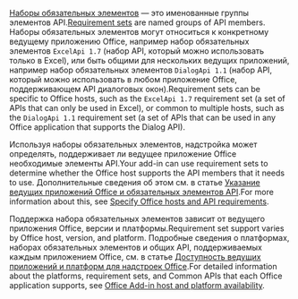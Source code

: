 <span data-ttu-id="d17b1-101">[Наборы обязательных элементов](../develop/office-versions-and-requirement-sets.md) — это именованные группы элементов API.</span><span class="sxs-lookup"><span data-stu-id="d17b1-101">[Requirement sets](../develop/office-versions-and-requirement-sets.md) are named groups of API members.</span></span> <span data-ttu-id="d17b1-102">Наборы обязательных элементов могут относиться к конкретному ведущему приложению Office, например набор обязательных элементов `ExcelApi 1.7` (набор API, который можно использовать только в Excel), или быть общими для нескольких ведущих приложений, например набор обязательных элементов `DialogApi 1.1` (набор API, который можно использовать в любом приложение Office, поддерживающем API диалоговых окон).</span><span class="sxs-lookup"><span data-stu-id="d17b1-102">Requirement sets can be specific to Office hosts, such as the `ExcelApi 1.7` requirement set (a set of APIs that can only be used in Excel), or common to multiple hosts, such as the `DialogApi 1.1` requirement set (a set of APIs that can be used in any Office application that supports the Dialog API).</span></span>

<span data-ttu-id="d17b1-103">Используя наборы обязательных элементов, надстройка может определять, поддерживает ли ведущее приложение Office необходимые элементы API.</span><span class="sxs-lookup"><span data-stu-id="d17b1-103">Your add-in can use requirement sets to determine whether the Office host supports the API members that it needs to use.</span></span> <span data-ttu-id="d17b1-104">Дополнительные сведения об этом см. в статье [Указание ведущих приложений Office и обязательных элементов API](../develop/specify-office-hosts-and-api-requirements.md).</span><span class="sxs-lookup"><span data-stu-id="d17b1-104">For more information about this, see [Specify Office hosts and API requirements](../develop/specify-office-hosts-and-api-requirements.md).</span></span>

<span data-ttu-id="d17b1-105">Поддержка набора обязательных элементов зависит от ведущего приложения Office, версии и платформы.</span><span class="sxs-lookup"><span data-stu-id="d17b1-105">Requirement set support varies by Office host, version, and platform.</span></span> <span data-ttu-id="d17b1-106">Подробные сведения о платформах, наборах обязательных элементов и общих API, поддерживаемых каждым приложением Office, см. в статье [Доступность ведущих приложений и платформ для надстроек Office](../overview/office-add-in-availability.md).</span><span class="sxs-lookup"><span data-stu-id="d17b1-106">For detailed information about the platforms, requirement sets, and Common APIs that each Office application supports, see [Office Add-in host and platform availability](../overview/office-add-in-availability.md).</span></span>
